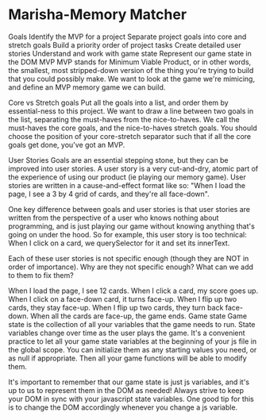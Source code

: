 # Marisha-Memory Matcher
Goals
Identify the MVP for a project
Separate project goals into core and stretch goals
Build a priority order of project tasks
Create detailed user stories
Understand and work with game state
Represent our game state in the DOM
MVP
MVP stands for Minimum Viable Product, or in other words, the smallest, most stripped-down version of the thing you're trying to build that you could possibly make. We want to look at the game we're mimicing, and define an MVP memory game we can build.

Core vs Stretch goals
Put all the goals into a list, and order them by essential-ness to this project. We want to draw a line between two goals in the list, separating the must-haves from the nice-to-haves. We call the must-haves the core goals, and the nice-to-haves stretch goals. You should choose the position of your core-stretch separator such that if all the core goals get done, you've got an MVP.

User Stories
Goals are an essential stepping stone, but they can be improved into user stories. A user story is a very cut-and-dry, atomic part of the experience of using our product (ie playing our memory game). User stories are written in a cause-and-effect format like so: "When I load the page, I see a 3 by 4 grid of cards, and they're all face-down".

One key difference between goals and user stories is that user stories are written from the perspective of a user who knows nothing about programming, and is just playing our game without knowing anything that's going on under the hood. So for example, this user story is too technical: When I click on a card, we querySelector for it and set its innerText.

Each of these user stories is not specific enough (though they are NOT in order of importance). Why are they not specific enough? What can we add to them to fix them?

When I load the page, I see 12 cards.
When I click a card, my score goes up.
When I click on a face-down card, it turns face-up.
When I flip up two cards, they stay face-up.
When I flip up two cards, they turn back face-down.
When all the cards are face-up, the game ends.
Game state
Game state is the collection of all your variables that the game needs to run. State variables change over time as the user plays the game. It's a convenient practice to let all your game state variables at the beginning of your js file in the global scope. You can initialize them as any starting values you need, or as null if appropriate. Then all your game functions will be able to modify them.

It's important to remember that our game state is just js variables, and it's up to us to represent them in the DOM as needed! Always strive to keep your DOM in sync with your javascript state variables. One good tip for this is to change the DOM accordingly whenever you change a js variable.

